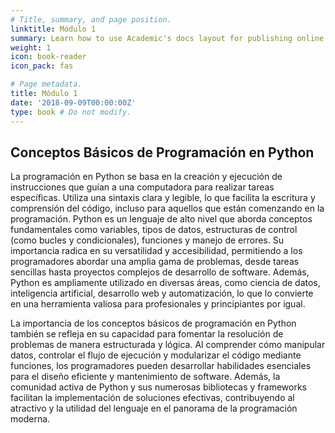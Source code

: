 ```yaml
---
# Title, summary, and page position.
linktitle: Módulo 1
summary: Learn how to use Academic's docs layout for publishing online courses, software documentation, and tutorials.
weight: 1
icon: book-reader
icon_pack: fas

# Page metadata.
title: Módulo 1
date: '2018-09-09T00:00:00Z'
type: book # Do not modify.
---
```


## Conceptos Básicos de Programación en Python

La programación en Python se basa en la creación y ejecución de instrucciones que guían a una computadora para realizar tareas específicas. Utiliza una sintaxis clara y legible, lo que facilita la escritura y comprensión del código, incluso para aquellos que están comenzando en la programación. Python es un lenguaje de alto nivel que aborda conceptos fundamentales como variables, tipos de datos, estructuras de control (como bucles y condicionales), funciones y manejo de errores. Su importancia radica en su versatilidad y accesibilidad, permitiendo a los programadores abordar una amplia gama de problemas, desde tareas sencillas hasta proyectos complejos de desarrollo de software. Además, Python es ampliamente utilizado en diversas áreas, como ciencia de datos, inteligencia artificial, desarrollo web y automatización, lo que lo convierte en una herramienta valiosa para profesionales y principiantes por igual.

La importancia de los conceptos básicos de programación en Python también se refleja en su capacidad para fomentar la resolución de problemas de manera estructurada y lógica. Al comprender cómo manipular datos, controlar el flujo de ejecución y modularizar el código mediante funciones, los programadores pueden desarrollar habilidades esenciales para el diseño eficiente y mantenimiento de software. Además, la comunidad activa de Python y sus numerosas bibliotecas y frameworks facilitan la implementación de soluciones efectivas, contribuyendo al atractivo y la utilidad del lenguaje en el panorama de la programación moderna.
